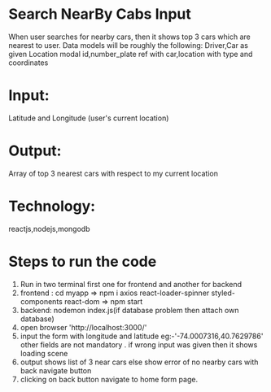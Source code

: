 # Search NearBy Cabs Input
When user searches for nearby cars, then it shows top 3 cars which are nearest to user.
Data models will be roughly the following:
Driver,Car as given
Location modal id,number_plate ref with car,location with type and coordinates

# Input:
Latitude and Longitude (user's current location)

# Output:
Array of top 3 nearest cars with respect to my current location

# Technology:
reactjs,nodejs,mongodb

# Steps to run the code 
1) Run in two terminal first one for frontend and another for backend
2) frontend : cd myapp =>
              npm i axios react-loader-spinner styled-components react-dom =>
              npm start
3) backend: nodemon index.js(if database problem then attach own database)
4) open browser 'http://localhost:3000/'
5) input the form with longitude and latitude eg:-'-74.0007316,40.7629786' other fields are not mandatory . if wrong input was given then it shows loading scene
6) output shows list of 3 near cars else show error of no nearby cars with back navigate button
7) clicking on back button navigate to home form page.






